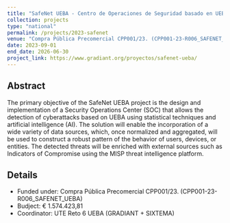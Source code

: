 ```yaml
---
title: "SafeNet UEBA - Centro de Operaciones de Seguridad basado en UEBA explicable"
collection: projects
type: "national"
permalink: /projects/2023-safenet
venue: "Compra Pública Precomercial CPP001/23. (CPP001-23-R006_SAFENET_UEBA)"
date: 2023-09-01
end_date: 2026-06-30
project_link: https://www.gradiant.org/proyectos/safenet-ueba/
---
```

## Abstract
The primary objective of the SafeNet UEBA project is the design and implementation of a Security Operations Center (SOC) that allows the detection of cyberattacks based on UEBA using statistical techniques and artificial intelligence (AI). The solution will enable the incorporation of a wide variety of data sources, which, once normalized and aggregated, will be used to construct a robust pattern of the behavior of users, devices, or entities. The detected threats will be enriched with external sources such as Indicators of Compromise using the MISP threat intelligence platform.

## Details
* Funded under: Compra Pública Precomercial CPP001/23. (CPP001-23-R006_SAFENET_UEBA) 
* Budject: € 1.574.423,81
* Coordinator: UTE Reto 6 UEBA (GRADIANT + SIXTEMA)
